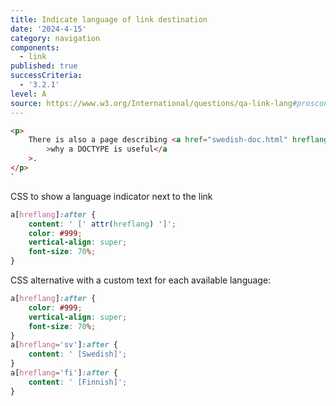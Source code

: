 ```yaml
---
title: Indicate language of link destination
date: '2024-4-15'
category: navigation
components:
  - link
published: true
successCriteria:
  - '3.2.1'
level: A
source: https://www.w3.org/International/questions/qa-link-lang#proscons
---
```


```html
<p>
	There is also a page describing <a href="swedish-doc.html" hreflang="sv"
		>why a DOCTYPE is useful</a
	>.
</p>
`
```

CSS to show a language indicator next to the link

```css
a[hreflang]:after {
	content: ' [' attr(hreflang) ']';
	color: #999;
	vertical-align: super;
	font-size: 70%;
}
```

CSS alternative with a custom text for each available language:

```css
a[hreflang]:after {
	color: #999;
	vertical-align: super;
	font-size: 70%;
}
a[hreflang='sv']:after {
	content: ' [Swedish]';
}
a[hreflang='fi']:after {
	content: ' [Finnish]';
}
```
